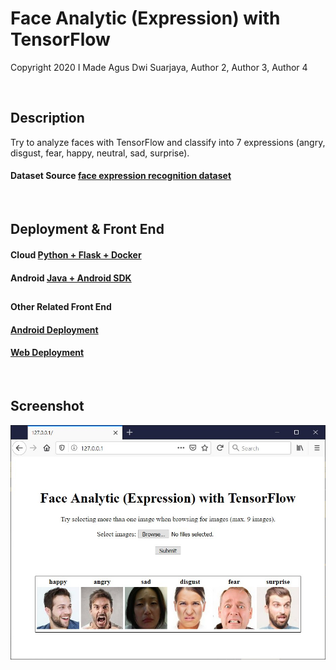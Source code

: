 # Face Analytic (Expression) with TensorFlow
Copyright 2020  I Made Agus Dwi Suarjaya, Author 2, Author 3, Author 4


&nbsp; 


## Description
Try to analyze faces with TensorFlow and classify into 7 expressions (angry, disgust, fear, happy, neutral, sad, surprise).
#### Dataset Source [face expression recognition dataset](https://www.kaggle.com/jonathanoheix/face-expression-recognition-dataset)


&nbsp; 


## Deployment & Front End
#### Cloud [Python + Flask + Docker](https://github.com/agussuarjaya/Face_Analytic_-Expression-/tree/master/Server)
#### Android [Java + Android SDK](https://github.com/agussuarjaya/Face_Analytic_-Expression-/tree/master/Client)
##  
#### Other Related Front End
#### [Android Deployment](https://github.com/agussuarjaya/Face_Analytic_Android_-TFLite-Cloud-)
#### [Web Deployment](https://github.com/kobars/React-predict-face-expression)


&nbsp; 


## Screenshot
![Screenshot](readme.jpg)